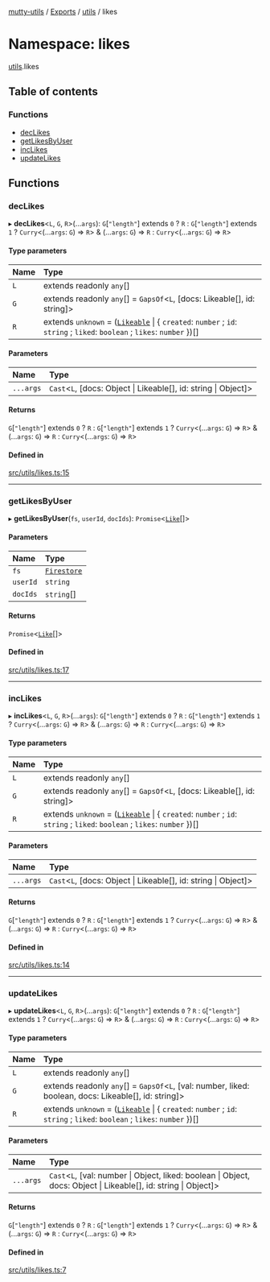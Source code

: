 [mutty-utils](../README.md) / [Exports](../modules.md) / [utils](utils.md) / likes

# Namespace: likes

[utils](utils.md).likes

## Table of contents

### Functions

- [decLikes](utils.likes.md#declikes)
- [getLikesByUser](utils.likes.md#getlikesbyuser)
- [incLikes](utils.likes.md#inclikes)
- [updateLikes](utils.likes.md#updatelikes)

## Functions

### decLikes

▸ **decLikes**<`L`, `G`, `R`\>(...`args`): `G`[``"length"``] extends ``0`` ? `R` : `G`[``"length"``] extends ``1`` ? `Curry`<(...`args`: `G`) => `R`\> & (...`args`: `G`) => `R` : `Curry`<(...`args`: `G`) => `R`\>

#### Type parameters

| Name | Type |
| :------ | :------ |
| `L` | extends readonly `any`[] |
| `G` | extends readonly `any`[] = `GapsOf`<`L`, [docs: Likeable[], id: string]\> |
| `R` | extends `unknown` = ([`Likeable`](../interfaces/Likeable.md) \| { `created`: `number` ; `id`: `string` ; `liked`: `boolean` ; `likes`: `number`  })[] |

#### Parameters

| Name | Type |
| :------ | :------ |
| `...args` | `Cast`<`L`, [docs: Object \| Likeable[], id: string \| Object]\> |

#### Returns

`G`[``"length"``] extends ``0`` ? `R` : `G`[``"length"``] extends ``1`` ? `Curry`<(...`args`: `G`) => `R`\> & (...`args`: `G`) => `R` : `Curry`<(...`args`: `G`) => `R`\>

#### Defined in

[src/utils/likes.ts:15](https://github.com/jonlaing/mutty-utils/blob/3ab5f76/src/utils/likes.ts#L15)

___

### getLikesByUser

▸ **getLikesByUser**(`fs`, `userId`, `docIds`): `Promise`<[`Like`](../interfaces/Like.md)[]\>

#### Parameters

| Name | Type |
| :------ | :------ |
| `fs` | [`Firestore`](../modules.md#firestore) |
| `userId` | `string` |
| `docIds` | `string`[] |

#### Returns

`Promise`<[`Like`](../interfaces/Like.md)[]\>

#### Defined in

[src/utils/likes.ts:17](https://github.com/jonlaing/mutty-utils/blob/3ab5f76/src/utils/likes.ts#L17)

___

### incLikes

▸ **incLikes**<`L`, `G`, `R`\>(...`args`): `G`[``"length"``] extends ``0`` ? `R` : `G`[``"length"``] extends ``1`` ? `Curry`<(...`args`: `G`) => `R`\> & (...`args`: `G`) => `R` : `Curry`<(...`args`: `G`) => `R`\>

#### Type parameters

| Name | Type |
| :------ | :------ |
| `L` | extends readonly `any`[] |
| `G` | extends readonly `any`[] = `GapsOf`<`L`, [docs: Likeable[], id: string]\> |
| `R` | extends `unknown` = ([`Likeable`](../interfaces/Likeable.md) \| { `created`: `number` ; `id`: `string` ; `liked`: `boolean` ; `likes`: `number`  })[] |

#### Parameters

| Name | Type |
| :------ | :------ |
| `...args` | `Cast`<`L`, [docs: Object \| Likeable[], id: string \| Object]\> |

#### Returns

`G`[``"length"``] extends ``0`` ? `R` : `G`[``"length"``] extends ``1`` ? `Curry`<(...`args`: `G`) => `R`\> & (...`args`: `G`) => `R` : `Curry`<(...`args`: `G`) => `R`\>

#### Defined in

[src/utils/likes.ts:14](https://github.com/jonlaing/mutty-utils/blob/3ab5f76/src/utils/likes.ts#L14)

___

### updateLikes

▸ **updateLikes**<`L`, `G`, `R`\>(...`args`): `G`[``"length"``] extends ``0`` ? `R` : `G`[``"length"``] extends ``1`` ? `Curry`<(...`args`: `G`) => `R`\> & (...`args`: `G`) => `R` : `Curry`<(...`args`: `G`) => `R`\>

#### Type parameters

| Name | Type |
| :------ | :------ |
| `L` | extends readonly `any`[] |
| `G` | extends readonly `any`[] = `GapsOf`<`L`, [val: number, liked: boolean, docs: Likeable[], id: string]\> |
| `R` | extends `unknown` = ([`Likeable`](../interfaces/Likeable.md) \| { `created`: `number` ; `id`: `string` ; `liked`: `boolean` ; `likes`: `number`  })[] |

#### Parameters

| Name | Type |
| :------ | :------ |
| `...args` | `Cast`<`L`, [val: number \| Object, liked: boolean \| Object, docs: Object \| Likeable[], id: string \| Object]\> |

#### Returns

`G`[``"length"``] extends ``0`` ? `R` : `G`[``"length"``] extends ``1`` ? `Curry`<(...`args`: `G`) => `R`\> & (...`args`: `G`) => `R` : `Curry`<(...`args`: `G`) => `R`\>

#### Defined in

[src/utils/likes.ts:7](https://github.com/jonlaing/mutty-utils/blob/3ab5f76/src/utils/likes.ts#L7)
